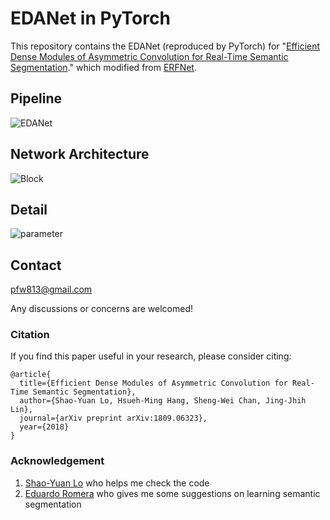 # EDANet in PyTorch

This repository contains the EDANet (reproduced by PyTorch) for "[Efficient Dense Modules of Asymmetric Convolution for Real-Time Semantic Segmentation](https://github.com/shaoyuanlo/EDANet)."
which modified from [ERFNet](https://github.com/Eromera/erfnet_pytorch).

## Pipeline
![EDANet](https://github.com/wpf535236337/pytorch_EDANet/blob/master/pic/EDANet_figure.png)

## Network Architecture
![Block](https://github.com/wpf535236337/pytorch_EDANet/blob/master/pic/Block.png)

## Detail
![parameter](https://github.com/wpf535236337/pytorch_EDANet/blob/master/pic/EDANet.png)

## Contact
pfw813@gmail.com

Any discussions or concerns are welcomed!


### Citation
If you find this paper useful in your research, please consider citing:

```
@article{
  title={Efficient Dense Modules of Asymmetric Convolution for Real-Time Semantic Segmentation},
  author={Shao-Yuan Lo, Hsueh-Ming Hang, Sheng-Wei Chan, Jing-Jhih Lin},
  journal={arXiv preprint arXiv:1809.06323},
  year={2018}
}
```
### Acknowledgement

1.  [Shao-Yuan Lo](https://github.com/shaoyuanlo)  who helps me check the code
2. [Eduardo Romera](https://github.com/Eromera) who gives me some suggestions on learning semantic segmentation
